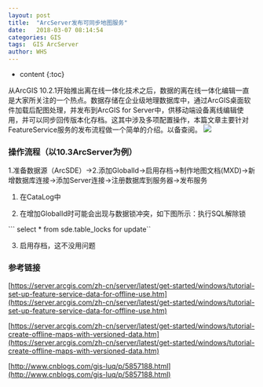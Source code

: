```yaml
---
layout: post
title:  "ArcServer发布可同步地图服务"
date:   2018-03-07 08:14:54
categories: GIS
tags:  GIS ArcServer
author: WHS
---
```


* content
{:toc}

 从ArcGIS 10.2.1开始推出离在线一体化技术之后，数据的离在线一体化编辑一直是大家所关注的一个热点。数据存储在企业级地理数据库中，通过ArcGIS桌面软件加载后配图处理，并发布到ArcGIS for Server中，供移动端设备离线编辑使用，并可以同步回传版本化存档。这其中涉及多项配置操作，本篇文章主要针对FeatureService服务的发布流程做一个简单的介绍。以备查阅。
 ![](https://images2015.cnblogs.com/blog/412448/201609/412448-20160909164428254-500287581.png)
  






### 操作流程（以10.3ArcServer为例）

1.准备数据源（ArcSDE）->2.添加GlobalId->启用存档->制作地图文档(MXD)->新增数据库连接->添加Server连接->注册数据库到服务器->发布服务

1. 在CataLog中

2. 在增加GlobalId时可能会出现与数据锁冲突，如下图所示：执行SQL解除锁

``` select * from sde.table_locks for update``

3. 启用存档，这不没用问题



### 参考链接

[https://server.arcgis.com/zh-cn/server/latest/get-started/windows/tutorial-set-up-feature-service-data-for-offline-use.htm](https://server.arcgis.com/zh-cn/server/latest/get-started/windows/tutorial-set-up-feature-service-data-for-offline-use.htm)

[https://server.arcgis.com/zh-cn/server/latest/get-started/windows/tutorial-create-offline-maps-with-versioned-data.htm](https://server.arcgis.com/zh-cn/server/latest/get-started/windows/tutorial-create-offline-maps-with-versioned-data.htm)

[http://www.cnblogs.com/gis-luq/p/5857188.html](http://www.cnblogs.com/gis-luq/p/5857188.html)








